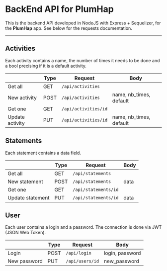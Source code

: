 BackEnd API for PlumHap
===================

This is the backend API developed in NodeJS with Express + Sequelizer, for the **PlumHap** app. See below for the requests documentation.

----------

Activities
-------------
Each activity contains a name, the number of times it needs to be done and a bool precising if it is a default activity.

|                  | Type | Request                        | Body      |                   
| --- | ---   | ---| --- |
| Get all 		   | GET | `/api/activities`          |                    |
| New activity| POST | `/api/activities`         | name, nb_times, default |
| Get one 		   | GET |`/api/activities/id`       |                    |
| Update activity| PUT | `/api/activities/id`         | name, nb_times, default |


Statements
-------------
Each statement contains a data field.

|                  | Type | Request                        | Body    |           
| --- | ---   | ---| --- |
| Get all 		   | GET | `/api/statements`          |                    |
| New statement| POST | `/api/statements`         | data |
| Get one 		   | GET |`/api/statements/id`       |                    |
| Update statement| PUT | `/api/statements/id`         | data |

User
-------------
Each user contains a login and a password. The connection is done via JWT (JSON Web Token).

|                  | Type | Request                        | Body    |           
| --- | ---   | ---| --- |
| Login 		   | POST | `/api/login`          | login, password                   |
| New password | PUT | `/api/users/id`         | new_password |
